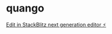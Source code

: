 # quango

[Edit in StackBlitz next generation editor ⚡️](https://stackblitz.com/~/github.com/DealerGen/quango)